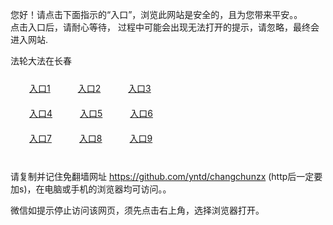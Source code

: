 您好！请点击下面指示的“入口”，浏览此网站是安全的，且为您带来平安。。 <br/>
点击入口后，请耐心等待， 过程中可能会出现无法打开的提示，请忽略，最终会进入网站. </br>

法轮大法在长春<br/>
<div style="padding:10px"><a style="margin:20px" target="_blank" href="https://dd1x0spjcsu8g.cloudfront.net/2Qpsp?olfuu" id="ccLink1" rel="nofollow">入口1</a> <a target="_blank" style="margin:20px" href="https://d1o2fexg0zzimr.cloudfront.net/2Qpsp?okqcev" id="ccLink2" rel="nofollow">入口2</a> <a style="margin:20px" target="_blank" href="https://d1ffuyiurbjlzv.cloudfront.net/2Qpsp?hzjiekqb" id="ccLink3" rel="nofollow">入口3</a></div>

<div style="padding:10px" ><a style="margin:20px" target="_blank" href="https://dd1x0spjcsu8g.cloudfront.net/2Qpsp?olfuu" id="ccLink4" rel="nofollow">入口4</a> <a style="margin:20px" href="https://d1o2fexg0zzimr.cloudfront.net/2Qpsp?okqcev" target="_blank" id="ccLink5" rel="nofollow">入口5</a> <a style="margin:20px" href="https://d1ffuyiurbjlzv.cloudfront.net/2Qpsp?hzjiekqb" target="_blank" id="ccLink6" rel="nofollow">入口6</a></div>

<div style="padding:10px"><a style="margin:20px" target="_blank" href="https://dd1x0spjcsu8g.cloudfront.net/2Qpsp?olfuu" id="ccLink7" rel="nofollow">入口7</a> <a style="margin:20px" href="https://d1o2fexg0zzimr.cloudfront.net/2Qpsp?okqcev" target="_blank" id="ccLink8" rel="nofollow">入口8</a> <a style="margin:20px" target="_blank" href="https://d1ffuyiurbjlzv.cloudfront.net/2Qpsp?hzjiekqb" id="ccLink9" rel="nofollow">入口9</a></div>

<br/>



请复制并记住免翻墙网址 https://github.com/yntd/changchunzx (http后一定要加s)，在电脑或手机的浏览器均可访问。。<br/>

微信如提示停止访问该网页，须先点击右上角，选择浏览器打开。
